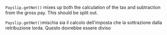`Payslip.getNet()` mixes up both the calculation of the tax and subtraction from the gross pay.
This should be split out.

`Payslip.getNet()`mischia sia il calcolo dell'imposta che la sottrazione dalla retribuzione lorda. 
Questo dovrebbe essere diviso
